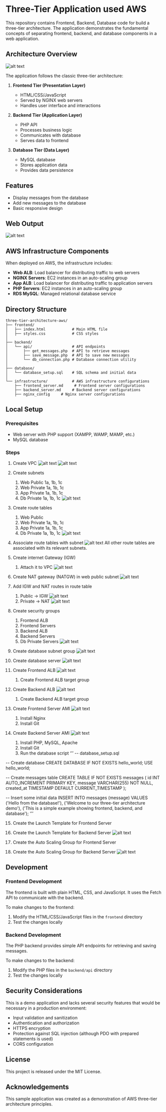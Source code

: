 # Three-Tier Application used AWS

This repository contains Frontend, Backend, Database code for build a three-tier architecture. The application demonstrates the fundamental concepts of separating frontend, backend, and database components in a web application.

## Architecture Overview

![alt text](aws-three-tier-architecture.png)

The application follows the classic three-tier architecture:

1. **Frontend Tier (Presentation Layer)**
   - HTML/CSS/JavaScript
   - Served by NGINX web servers
   - Handles user interface and interactions

2. **Backend Tier (Application Layer)**
   - PHP API
   - Processes business logic
   - Communicates with database
   - Serves data to frontend

3. **Database Tier (Data Layer)**
   - MySQL database
   - Stores application data
   - Provides data persistence

## Features

- Display messages from the database
- Add new messages to the database
- Basic responsive design

## Web Output
![alt text](aws-three-tier-architecture.png)

## AWS Infrastructure Components

When deployed on AWS, the infrastructure includes:

- **Web ALB**: Load balancer for distributing traffic to web servers
- **NGINX Servers**: EC2 instances in an auto-scaling group
- **App ALB**: Load balancer for distributing traffic to application servers
- **PHP Servers**: EC2 instances in an auto-scaling group
- **RDS MySQL**: Managed relational database service

## Directory Structure

```
three-tier-architecture-aws/
├── frontend/
│   ├── index.html            # Main HTML file
│   ├── styles.css            # CSS styles
│
├── backend/
│   └── api/                  # API endpoints
│       ├── get_messages.php  # API to retrieve messages
│       ├── save_message.php  # API to save new messages
│       └── db_connection.php # Database connection utility
│
├── database/
│   └── database_setup.sql    # SQL schema and initial data
│
└── infrastructure/           # AWS infrastructure configurations
    ├── frontend_server.md     # Frontend server configurations
    ├── backend_server.md     # Backend server configurations
    ├── nginx_config     # Nginx server configurations
```

## Local Setup

### Prerequisites

- Web server with PHP support (XAMPP, WAMP, MAMP, etc.)
- MySQL database

### Steps

1. Create VPC
![alt text](images/1_create_vpc.png)
![alt text](images/2_vpc_details.png)

3. Create subnets
    1. Web Public 1a, 1b, 1c
    2. Web Private 1a, 1b, 1c
    3. App Private 1a, 1b, 1c
    4. Db Private 1a, 1b, 1c
![alt text](3_create_subnet.png)

4. Create route tables
    1. Web Public
    2. Web Private 1a, 1b, 1c
    3. App Private 1a, 1b, 1c
    4. Db Private 1a, 1b, 1c
![alt text](4_route_tables.png)

5. Associate route tables with subnet
![alt text](5_assosiated_web_public_subnet)
All other route tables are associated with its relevant subnets.

6. Create internet Gateway (IGW)
    1. Attach it to VPC
![alt text](6_igw.png)

7. Create NAT gateway (NATGW) in web public subnet
![alt text](7_natgw.png)

8. Add IGW and NAT routes in route table
    1. Public -> IGW
![alt text](8_add_igw_rt.png)
    2. Private -> NAT
![alt text](9_add_natgw_rt.png)

9. Create security groups
    1. Frontend ALB
    2. Frontend Servers
    3. Backend ALB
    4. Backend Servers
    5. Db Private Servers
![alt text](10_sg.png)

10. Create database subnet group
![alt text](11_db_subnetgroup.png)

11. Create database server
![alt text](12_db_server.png)

12. Create Frontend ALB
![alt text](13_forntend_alb.png)
    1. Create Frontend ALB target group 

13. Create Backend ALB
![alt text](14_backend_alb.png)
    1. Create Backend ALB target group

14. Create Frontend Server AMI
![alt text](15_frontend_server_ami.png)
    1. Install Nginx
    2. Install Git

15. Create Backend Server AMI
![alt text](16_backend_server_ami.png)
    1. Install PHP, MySQL, Apache
    2. Install Git
    3. Run the database script
‘’’
-- database_setup.sql

-- Create database
CREATE DATABASE IF NOT EXISTS hello_world;
USE hello_world;

-- Create messages table
CREATE TABLE IF NOT EXISTS messages (
    id INT AUTO_INCREMENT PRIMARY KEY,
    message VARCHAR(255) NOT NULL,
    created_at TIMESTAMP DEFAULT CURRENT_TIMESTAMP
);

-- Insert some initial data
INSERT INTO messages (message) VALUES 
('Hello from the database!'),
('Welcome to our three-tier architecture demo'),
('This is a simple example showing frontend, backend, and database');
‘’’

15. Create the Launch Template for Frontend Server
16. Create the Launch Template for Backend Server
![alt text](17_lt.png)

17. Create the Auto Scaling Group for Frontend Server
18. Create the Auto Scaling Group for Backend Server
![alt text](18_asg.png)

## Development

### Frontend Development

The frontend is built with plain HTML, CSS, and JavaScript. It uses the Fetch API to communicate with the backend.

To make changes to the frontend:
1. Modify the HTML/CSS/JavaScript files in the `frontend` directory
2. Test the changes locally

### Backend Development

The PHP backend provides simple API endpoints for retrieving and saving messages.

To make changes to the backend:
1. Modify the PHP files in the `backend/api` directory
2. Test the changes locally

## Security Considerations

This is a demo application and lacks several security features that would be necessary in a production environment:

- Input validation and sanitization
- Authentication and authorization
- HTTPS encryption
- Protection against SQL injection (although PDO with prepared statements is used)
- CORS configuration

## License

This project is released under the MIT License.

## Acknowledgements

This sample application was created as a demonstration of AWS three-tier architecture principles.


